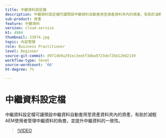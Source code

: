 ```yaml
---
title: 中繼資料設定檔
description: 中繼資料設定檔可讓預設中繼資料自動套用至資產資料夾內的資產，有助於減輕AEM使用者管理中繼資料的負擔，並提升中繼資料的一致性。
sub-product: 資產
feature: 中繼資料
version: cloud-service
kt: 4984
thumbnail: 33974.jpg
topic: 內容管理
role: Business Practitioner
level: Beginner
source-git-commit: d9714b9a291ec3ee5f3dba9723de72bb120d2149
workflow-type: tm+mt
source-wordcount: '66'
ht-degree: 7%

---
```



# 中繼資料設定檔

中繼資料設定檔可讓預設中繼資料自動套用至資產資料夾內的資產，有助於減輕AEM使用者管理中繼資料的負擔，並提升中繼資料的一致性。

>[!VIDEO](https://video.tv.adobe.com/v/33974/?quality=12&learn=on&hidetitle=true)
